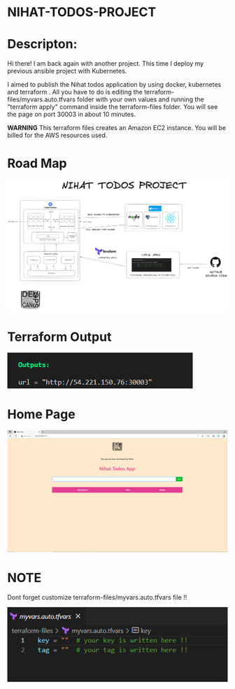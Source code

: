 # NIHAT-TODOS-PROJECT

# Descripton:

Hi there!
I am back again with another project. This time I deploy my previous ansible project with Kubernetes.

I aimed to publish the Nihat todos application by using docker, kubernetes and terraform . All you have to do is editing the terraform-files/myvars.auto.tfvars folder with your own values and running the "terraform apply" command inside the terraform-files folder. You will see the page on port 30003 in about 10 minutes.

**WARNING** This terraform files creates an Amazon EC2 instance. You will be billed for the AWS resources used.

# Road Map

 ![Projectkube](nihat-todo-kubernetes.png)



# Terraform Output


 ![Projectkube](output1.PNG)







# Home Page


![Projectkube](home.PNG)




# NOTE

Dont forget customize terraform-files/myvars.auto.tfvars file !!


![Projectkube](TFVAR.PNG)